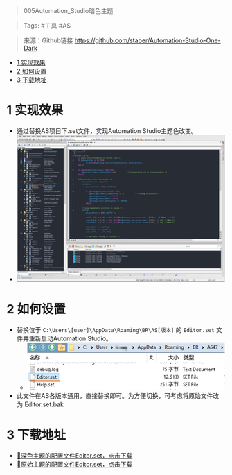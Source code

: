 > 005Automation_Studio暗色主题

> Tags: #工具 #AS

> 来源：Github链接 https://github.com/staber/Automation-Studio-One-Dark

- [1 实现效果](#1%20%E5%AE%9E%E7%8E%B0%E6%95%88%E6%9E%9C)
- [2 如何设置](#2%20%E5%A6%82%E4%BD%95%E8%AE%BE%E7%BD%AE)
- [3 下载地址](#3%20%E4%B8%8B%E8%BD%BD%E5%9C%B0%E5%9D%80)

# 1 实现效果

- 通过替换AS项目下.set文件，实现Automation Studio主题色改变。
- ![](FILES/005Automation_Studio暗色主题/image-20221210101659942.png)

# 2 如何设置

- 替换位于 `C:\Users\[user]\AppData\Roaming\BR\AS[版本]` 的 `Editor.set` 文件并重新启动Automation Studio。
    - ![](FILES/005Automation_Studio暗色主题/image-20221210102807512.png)
- 此文件在AS各版本通用，直接替换即可。为方便切换，可考虑将原始文件改为 Editor.set.bak

# 3 下载地址

- [📁深色主题的配置文件Editor.set，点击下载](/C07_工具/FILES/005Automation_Studio暗色主题/Download/Editor.set ':ignore')
- [📁原始主题的配置文件Editor.set，点击下载](/C07_工具/FILES/005Automation_Studio暗色主题/Download/backup/Editor.set ':ignore')
